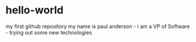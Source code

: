 # hello-world
my first github repository
my name is paul anderson - i am a VP of Software - trying out some new technologies
